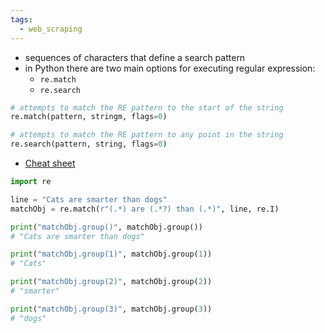 ```yaml
---
tags:
  - web_scraping
---
```

- sequences of characters that define a search pattern
- in Python there are two main options for executing regular expression:
	- `re.match`
	- `re.search`
```python
# attempts to match the RE pattern to the start of the string
re.match(pattern, stringm, flags=0)

# attempts to match the RE pattern to any point in the string
re.search(pattern, string, flags=0)
```
- [Cheat sheet](https://www.dataquest.io/wp-content/uploads/2019/03/python-regular-expressions-cheat-sheet.pdf)
```python
import re

line = "Cats are smarter than dogs"
matchObj = re.match(r"(.*) are (.*?) than (.*)", line, re.I)

print("matchObj.group()", matchObj.group())
# "Cats are smarter than dogs"

print("matchObj.group(1)", matchObj.group(1))
# "Cats"

print("matchObj.group(2)", matchObj.group(2))
# "smarter"

print("matchObj.group(3)", matchObj.group(3))
# "dogs"
```